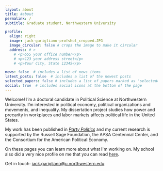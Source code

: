 ```yaml
---
layout: about
title: #about
permalink: /
subtitle: Graduate student, Northwestern University

profile:
  align: right
  image: jack-garigliano-profshot_cropped.JPG
  image_circular: false # crops the image to make it circular
  address: # >
    # <p>555 your office number</p>
    # <p>123 your address street</p>
    # <p>Your City, State 12345</p>

news: false  # includes a list of news items
latest_posts: false  # includes a list of the newest posts
selected_papers: false # includes a list of papers marked as "selected={true}"
social: true  # includes social icons at the bottom of the page
---
```


Welcome! I’m a doctoral candidate in Political Science at Northwestern University. I’m interested in political economy, political organizations and movements, and inequality. My dissertation project studies how power and precarity in workplaces and labor markets affects political life in the United States.

My work has been published in _[Party Politics](https://journals.sagepub.com/doi/full/10.1177/13540688231199448)_ and my current research is supported by the Russell Sage Foundation, the APSA Centennial Center, and the Consortium for the American Political Economy.

On these pages you can learn more about what I'm working on. My school also did a very nice profile on me that you can read [here](https://www.tgs.northwestern.edu/about/our-people/spotlight/jack-garigliano-hehim.html). 

Get in touch: [jack.garigliano@u.northwestern.edu](jack.garigliano@u.northwestern.edu)
